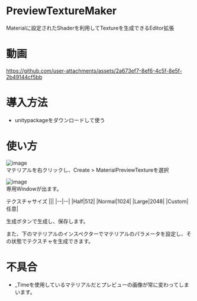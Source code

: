 # PreviewTextureMaker
Materialに設定されたShaderを利用してTextureを生成できるEditor拡張

# 動画
https://github.com/user-attachments/assets/2a673ef7-8ef6-4c5f-8e5f-2b49144cf5bb

# 導入方法
* unitypackageをダウンロードして使う

# 使い方
![image](https://github.com/user-attachments/assets/09efb0de-f48c-453f-9d9f-4bdbabb48687)<br>
マテリアルを右クリックし、Create > MaterialPreviewTextureを選択

![image](https://github.com/user-attachments/assets/d0dd8ebf-42d3-49cb-81b6-05b96970b96a)<br>
専用Windowが出ます。

テクスチャサイズ
|||
|--|--|
|Half|512|
|Normal|1024|
|Large|2048|
|Custom|任意|

生成ボタンで生成し、保存します。

また、下のマテリアルのインスペクターでマテリアルのパラメータを設定し、その状態でテクスチャを生成できます。

# 不具合
* _Timeを使用しているマテリアルだとプレビューの画像が常に変わってしまいます。
